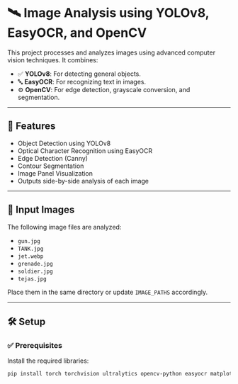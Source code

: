 # 🛰️ Image Analysis using YOLOv8, EasyOCR, and OpenCV

This project processes and analyzes images using advanced computer vision techniques. It combines:

- ✅ **YOLOv8**: For detecting general objects.
- 🔤 **EasyOCR**: For recognizing text in images.
- ⚙️ **OpenCV**: For edge detection, grayscale conversion, and segmentation.

---

## 🧰 Features

- Object Detection using YOLOv8
- Optical Character Recognition using EasyOCR
- Edge Detection (Canny)
- Contour Segmentation
- Image Panel Visualization
- Outputs side-by-side analysis of each image

---

## 📂 Input Images

The following image files are analyzed:
- `gun.jpg`
- `TANK.jpg`
- `jet.webp`
- `grenade.jpg`
- `soldier.jpg`
- `tejas.jpg`

Place them in the same directory or update `IMAGE_PATHS` accordingly.

---

## 🛠️ Setup

### ✅ Prerequisites

Install the required libraries:

```bash
pip install torch torchvision ultralytics opencv-python easyocr matplotlib pillow
